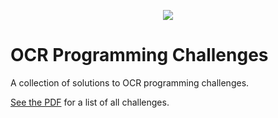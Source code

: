 <p align="center">
  <img src="../../../common-assets/blob/main/images/bhasvic/bhasvic-rect-hills-text-small.png?raw=true">
</p>

# OCR Programming Challenges

A collection of solutions to OCR programming challenges.

[See the PDF](challenges.pdf) for a list of all challenges.
